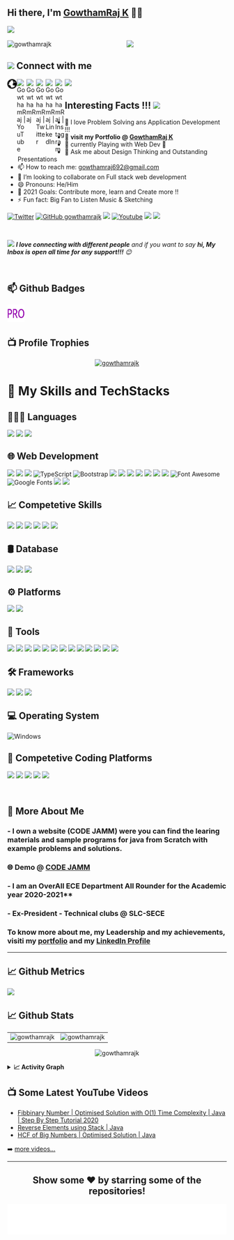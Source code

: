 ## Hi there, I'm [GowthamRaj K](https://gowthamrajk.github.io/) 👋👋

![](https://readme-typing-svg.herokuapp.com?font=Montserrat&color=0f403d&lines=I'm+a+Fullstack+Web+Developer;I'm+a+Student+Placement+Coordinator;I'm+a+Design+Thinker;I+create+outstanding+presentations;I'm+interested+to+develop+new+things)

<img align='right' src="https://media.giphy.com/media/M9gbBd9nbDrOTu1Mqx/giphy.gif" width="230">

<p align="left"> <img src="https://komarev.com/ghpvc/?username=gowthamrajk&label=Visitors&color=blue&style=plastic" alt="gowthamrajk" /> </p>


## <img src="https://media.giphy.com/media/5WJ6SOKeNKrSzblU4R/giphy.gif" width="25"> Connect with me 

[<img align="left" alt="code-Jamm.in" width="22px" src="https://raw.githubusercontent.com/iconic/open-iconic/master/svg/globe.svg" />][website1]
[<img align="left" alt="GowthamRaj | YouTube" width="22px" src="https://cdn.jsdelivr.net/npm/simple-icons@v3/icons/youtube.svg" />][youtube]
[<img align="left" alt="GowthamRaj " width="22px" src="https://www.iconfinder.com/data/icons/logos-and-brands/512/160_Hackerrank_logo_logos-512.png" />][hackerrank]
[<img align="left" alt="GowthamRaj  | Twitter" width="22px" src="https://cdn.jsdelivr.net/npm/simple-icons@v3/icons/twitter.svg" />][twitter]
[<img align="left" alt="GowthamRaj  | LinkedIn" width="22px" src="https://cdn.jsdelivr.net/npm/simple-icons@v3/icons/linkedin.svg" />][linkedin]
[<img align="left" alt="GowthamRaj  | Instagram" width="22px" src="https://cdn.jsdelivr.net/npm/simple-icons@v3/icons/instagram.svg" />][instagram]
[![](https://img.shields.io/badge/9698382306-25D366?style=social&logo=whatsapp&logoColor=green)]()

## Interesting Facts !!! <img src="https://media.giphy.com/media/hvRJCLFzcasrR4ia7z/giphy.gif" width="25px">

- 🔭 I love Problem Solving ans Application Development !!!
- 🚀 **visit my Portfolio @ [GowthamRaj K](https://gowthamrajk.github.io/)**
- 🌱 currently Playing with Web Dev 🤣
- 💬 Ask me about Design Thinking and Outstanding Presentations 
- 📫 How to reach me: [gowthamraj692@gmail.com](mailto:gowthamraj692@gmail.com)
- 🤔 I’m looking to collaborate on Full stack web development
- 😄 Pronouns: He/Him
- 🥅 2021 Goals: Contribute more, learn and Create more !!
- ⚡ Fun fact: Big Fan to Listen Music & Sketching

[![Twitter](https://img.shields.io/twitter/follow/Gowtham29341737?label=Follow&style=social)](https://twitter.com/Gowtham29341737)
[![GitHub gowthamrajk](https://img.shields.io/github/followers/gowthamrajk?label=follow&style=social)](https://github.com/gowthamrajk)
[![](https://img.shields.io/badge/LinkedIn-E4405F?style=social&logo=linkedin&label=Connect&logoColor=blue)](https://www.linkedin.com/in/gowtham-kittusamy-54b835174/)
[![Youtube](https://img.shields.io/youtube/channel/subscribers/UC_Q5Zet9Oz-UVAeJ-oE_uGQ?style=social&label=Subscribe)](https://www.youtube.com/channel/UC_Q5Zet9Oz-UVAeJ-oE_uGQ?view_as=subscriber)
[![](https://img.shields.io/badge/Instagram-E4405F?style=social&label=follow&logo=instagram&logoColor=red)](https://instagram.com/gow_t_h_a_m_r_a_j)
[![](https://img.shields.io/badge/-Hackerrank-2EC866?style=social&label=visit&logo=HackerRank&logoColor=green)](https://www.hackerrank.com/gowthamraj692)

<br>

<img src="https://media.giphy.com/media/LnQjpWaON8nhr21vNW/giphy.gif" width="60"> <em><b>I love connecting with different people</b> and if you want to say <b>hi, My Inbox is open all time for any support!!!</b> 😊</em>

<br>

## 📫 Github Badges 

<a href='https://archiveprogram.github.com/'><!--<img src='https://raw.githubusercontent.com/acervenky/animated-github-badges/master/assets/acbadge.gif' width='40' height='40'></a> <a href='https://docs.github.com/en/developers'><img src='https://raw.githubusercontent.com/acervenky/animated-github-badges/master/assets/devbadge.gif' width='40' height='40'></a> <a href='https://github.com/pricing'>--><img src='https://raw.githubusercontent.com/acervenky/animated-github-badges/master/assets/pro.gif' width='40' height='40'></a> <a href='https://stars.github.com/'><!--<img src='https://raw.githubusercontent.com/acervenky/animated-github-badges/master/assets/starbadge.gif' width='35' height='35'></a> <a href='https://docs.github.com/en/github/supporting-the-open-source-community-with-github-sponsors'><img src='https://raw.githubusercontent.com/acervenky/animated-github-badges/master/assets/sponsorbadge.gif' width='35' height='35'>--></a>

## 📺 Profile Trophies

<p align="center"> <a href="https://github.com/ryo-ma/github-profile-trophy"><img src="https://github-profile-trophy.vercel.app/?username=gowthamrajk&theme=monokai" alt="gowthamrajk" /></a> </p>

# 🚀 My Skills and TechStacks

## 👨🏻‍💻 Languages

![](https://img.shields.io/static/v1?style=for-the-badge&message=Java&color=007396&logo=Java&logoColor=FFFFFF&label=)
![](https://img.shields.io/static/v1?style=for-the-badge&message=c+programming&color=222222&logo=C&logoColor=A8B9CC&label=)
![](https://img.shields.io/static/v1?style=for-the-badge&message=C%2B%2B&color=00599C&logo=C%2B%2B&logoColor=FFFFFF&label=)

## 🌐 Web Development

![](https://img.shields.io/badge/HTML5-E34F26?style=for-the-badge&logo=html5&logoColor=white)
![](https://img.shields.io/badge/CSS3-1572B6?style=for-the-badge&logo=css3&logoColor=white)
![](https://img.shields.io/badge/JavaScript-F7DF1E?style=for-the-badge&logo=javascript&logoColor=black)
![TypeScript](https://img.shields.io/static/v1?style=for-the-badge&message=TypeScript&color=3178C6&logo=TypeScript&logoColor=FFFFFF&label=)
![Bootstrap](https://img.shields.io/static/v1?style=for-the-badge&message=Bootstrap&color=7952B3&logo=Bootstrap&logoColor=FFFFFF&label=)
![](https://img.shields.io/badge/JQuery-0769AD?style=for-the-badge&logo=jquery&logoColor=white)
![](https://img.shields.io/badge/AJAX-6DB33F?style=for-the-badge&logo=ajax&logoColor=black)
![](https://img.shields.io/badge/JSP-c43e1f?style=for-the-badge&logo=jsp&logoColor=white)
![](https://img.shields.io/static/v1?style=for-the-badge&message=Servlets&color=6DB33F&logoColor=FFFFFF&label=)
![](https://img.shields.io/badge/UML-cc7b25?style=for-the-badge&logo=uml&logoColor=white)
![](https://img.shields.io/static/v1?style=for-the-badge&message=Hibernate&color=59666C&logo=Hibernate&logoColor=FFFFFF&label=)
![](https://img.shields.io/static/v1?style=for-the-badge&message=JDBC&color=25A162&logoColor=FFFFFF&label=)
![Font Awesome](https://img.shields.io/static/v1?style=for-the-badge&message=Font+Awesome&color=339AF0&logo=Font+Awesome&logoColor=FFFFFF&label=)
![Google Fonts](https://img.shields.io/static/v1?style=for-the-badge&message=Google+Fonts&color=4285F4&logo=Google+Fonts&logoColor=FFFFFF&label=)
![](https://img.shields.io/static/v1?style=for-the-badge&message=JSON&color=000000&logo=JSON&logoColor=FFFFFF&label=)
![](https://img.shields.io/static/v1?style=for-the-badge&message=JUnit5&color=25A162&logo=JUnit5&logoColor=FFFFFF&label=)

## 📈 Competetive Skills

![](https://img.shields.io/static/v1?style=for-the-badge&message=Problem+solving&color=E34F26&logo=problem+solving&logoColor=FFFFFF&label=)
![](https://img.shields.io/static/v1?style=for-the-badge&message=Data+structures&color=F7DF1E&logo=problem+solving&logoColor=FFFFFF&label=)
![](https://img.shields.io/static/v1?style=for-the-badge&message=Algorithms&color=25A162&logo=problem+solving&logoColor=FFFFFF&label=)
![](https://img.shields.io/static/v1?style=for-the-badge&message=Team+Management&color=black&logoColor=FFFFFF&label=)
![](https://img.shields.io/static/v1?style=for-the-badge&message=Leadership&color=3178C6&logoColor=FFFFFF&label=)
![](https://img.shields.io/static/v1?style=for-the-badge&message=event+Management&color=DD0031&logoColor=FFFFFF&label=)

## 🛢 Database

![](https://img.shields.io/badge/SQL-27356b?style=for-the-badge&logo=mysql&logoColor=white)
![](https://img.shields.io/badge/PLSQL-2e5e73?style=for-the-badge&logo=plsql&logoColor=white)
![](https://img.shields.io/static/v1?style=for-the-badge&message=Firebase&color=222222&logo=Firebase&logoColor=FFCA28&label=)

## ⚙️ Platforms

![](https://img.shields.io/static/v1?style=for-the-badge&message=Git&color=F05032&logo=Git&logoColor=FFFFFF&label=)
![](https://img.shields.io/static/v1?style=for-the-badge&message=GitHub&color=181717&logo=GitHub&logoColor=FFFFFF&label=)

## 🔧 Tools

![](https://img.shields.io/static/v1?style=for-the-badge&message=Microsoft+Word&color=2B579A&logo=Microsoft+Word&logoColor=FFFFFF&label=)
![](https://img.shields.io/static/v1?style=for-the-badge&message=Microsoft+Excel&color=217346&logo=Microsoft+Excel&logoColor=FFFFFF&label=)
![](https://img.shields.io/static/v1?style=for-the-badge&message=PowerPoint&color=B7472A&logo=Microsoft+PowerPoint&logoColor=FFFFFF&label=)
![](https://img.shields.io/static/v1?style=for-the-badge&message=Android+Studio&color=222222&logo=Android+Studio&logoColor=3DDC84&label=)
![](https://img.shields.io/static/v1?style=for-the-badge&message=Visual+Studio+Code&color=007ACC&logo=Visual+Studio+Code&logoColor=FFFFFF&label=)
![](https://img.shields.io/static/v1?style=for-the-badge&message=Sublime+Text&color=222222&logo=Sublime+Text&logoColor=FF9800&label=)
![](https://img.shields.io/static/v1?style=for-the-badge&message=CodePen&color=000000&logo=CodePen&logoColor=FFFFFF&label=)
![](https://img.shields.io/static/v1?style=for-the-badge&message=Spring+Tool+Suit&color=6DB33F&logo=Spring+Tool+suit&logoColor=FFFFFF&label=)
![](https://img.shields.io/static/v1?style=for-the-badge&message=Stackbit&color=207BEA&logo=Stackbit&logoColor=FFFFFF&label=)
![](https://img.shields.io/static/v1?style=for-the-badge&message=Arduino&color=00979D&logo=Arduino&logoColor=FFFFFF&label=)
![](https://img.shields.io/badge/ENERGIA-c43e1f?style=for-the-badge&logo=energia&logoColor=white)
![](https://img.shields.io/static/v1?style=for-the-badge&message=Eclipse+IDE&color=2C2255&logo=Eclipse+IDE&logoColor=FFFFFF&label=)
![](https://img.shields.io/static/v1?style=for-the-badge&message=Postman&color=FF6C37&logo=Postman&logoColor=FFFFFF&label=)

## 🛠 Frameworks

![](https://img.shields.io/static/v1?style=for-the-badge&message=Spring&color=6DB33F&logo=Spring&logoColor=FFFFFF&label=)
![](https://img.shields.io/static/v1?style=for-the-badge&message=Spring+Boot&color=6DB33F&logo=Spring+Boot&logoColor=FFFFFF&label=)
![](https://img.shields.io/static/v1?style=for-the-badge&message=Angular&color=DD0031&logo=Angular&logoColor=FFFFFF&label=)

## 💻 Operating System

![Windows](https://img.shields.io/static/v1?style=for-the-badge&message=Windows&color=0078D6&logo=Windows&logoColor=FFFFFF&label=)

## 🥅 Competetive Coding Platforms 

![](https://img.shields.io/static/v1?style=for-the-badge&message=HackerRank&color=222222&logo=HackerRank&logoColor=00EA64&label=)
![](https://img.shields.io/static/v1?style=for-the-badge&message=HackerEarth&color=2C3454&logo=HackerEarth&logoColor=FFFFFF&label=)
![](https://img.shields.io/static/v1?style=for-the-badge&message=LeetCode&color=222222&logo=LeetCode&logoColor=FFA116&label=)
![](https://img.shields.io/static/v1?style=for-the-badge&message=Skill+Rack&color=324c8c&logo=skill+Rack&logoColor=FFFFFF&label=)
![](https://img.shields.io/static/v1?style=for-the-badge&message=Coding+Ninjas&color=DD6620&logo=Coding+Ninjas&logoColor=FFFFFF&label=)

<br />

## 🤔 More About Me 

### - I own a website (CODE JAMM) were you can find the learing materials and sample programs for java from Scratch with example problems and solutions. 

### 🌐 Demo @ [CODE JAMM](https://sites.google.com/view/code-jamm)

### - I am an OverAll ECE Department All Rounder for the Academic year 2020-2021**

### - Ex-President - Technical clubs @ SLC-SECE

### To know more about me, my Leadership and my achievements, visiti my [portfolio](https://gowthamrajk.github.io/) and my [LinkedIn Profile](https://www.linkedin.com/in/gowtham-kittusamy-54b835174/)

---

## 📈 Github Metrics 

![](https://metrics.lecoq.io/gowthamrajk)  

## 📈 Github Stats

<table>
  <tr>
    <td><img src="https://github-readme-stats.vercel.app/api?username=gowthamrajk&show_icons=true&theme=tokyonight&locale=en" alt="gowthamrajk" /></td>
    <td><img src="https://github-readme-stats.vercel.app/api/top-langs?username=gowthamrajk&show_icons=true&theme=radical&locale=en&layout=compact" alt="gowthamrajk" /></td>
    </tr>
</table>

<div align="center">
<p><img align="center" src="https://github-readme-streak-stats.herokuapp.com/?user=gowthamrajk&theme=radical&" alt="gowthamrajk" /></p>
</div>

<details> 
  <summary><b> 📈 Activity Graph </b></summary>
  <br/>
  <img src="https://activity-graph.herokuapp.com/graph?username=gowthamrajk&theme=github" alt="gowthamrajk's github activity graph"/>
</details>


## 📺 Some Latest YouTube Videos

- [Fibbinary Number | Optimised Solution with O(1) Time Complexity | Java | Step By Step Tutorial 2020](https://youtu.be/rPcQKGv5FMU)
- [Reverse Elements using Stack | Java ](https://youtu.be/0MI8Qms4K4w)
- [HCF of Big Numbers | Optimised Solution | Java ](https://youtu.be/lIZUo5bpfSc)

➡️ [more videos...](https://www.youtube.com/channel/UC_Q5Zet9Oz-UVAeJ-oE_uGQ?view_as=subscriber)

---------------------------------------------------------------------------------------------------------------

<div align="center">

## Show some ❤️ by starring some of the repositories!

</div>

<img align='center'  height="70" alt="Thanks" width="100%" src="/assets/Thanks.svg"/> 

[website1]: https://gowthamrajk.github.io/gowthamrajk-portfolio/
[hackerrank]: https://www.hackerrank.com/gowthamraj692
[website]: https://github.com/gowthamrajk
[twitter]: https://twitter.com/Gowtham29341737
[youtube]: https://www.youtube.com/channel/UC_Q5Zet9Oz-UVAeJ-oE_uGQ?view_as=subscriber
[instagram]: https://instagram.com/gow_t_h_a_m_r_a_j
[linkedin]: https://www.linkedin.com/in/gowtham-kittusamy-54b835174/
[JavaOptimisedplaylist]: https://www.youtube.com/playlist?list=PLlbN8QpETyRDu9iAqS3m71p_uSNyhrWVq
